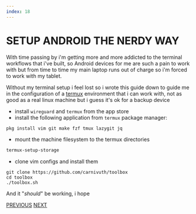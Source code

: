 ```yaml
---
index: 18
---
```

# SETUP ANDROID THE NERDY WAY

With time passing by i'm getting more and more addicted to the terminal workflows that i've built, so Android devices for me are such a pain to work with but from time to time my main laptop runs out of charge so i'm forced to work with my tablet.

 Without my terminal setup i feel lost so i wrote this guide down to guide me in the configuration of a [termux](https://termux.dev/en/) environment that i can work with, not as good as a real linux machine but i guess it's ok for a backup device

- install `wireguard` and `termux` from the app store
- install the following application from `termux` package manager: 

```bash
pkg install vim git make fzf tmux lazygit jq
```

- mount the machine filesystem to the termux directories

```bash
termux-setup-storage
```

- clone vim configs and install them

```bin
git clone https://github.com/carnivuth/toolbox
cd toolbox
./toolbox.sh
```

And it "*should*" be working, i hope

[PREVIOUS](pages/setups/ARCH_SETUP.md) [NEXT](pages/setups/WINDOWS_SETUP.md)
